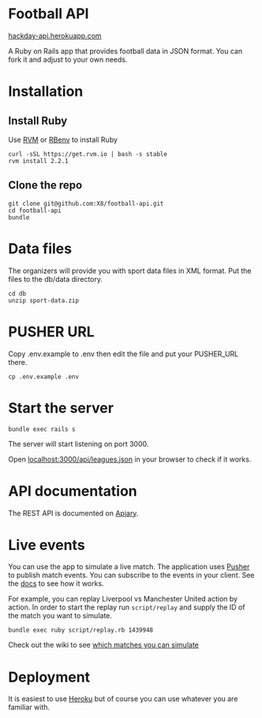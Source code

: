 Football API
============

[hackday-api.herokuapp.com](https://hackday-api.herokuapp.com/)

A Ruby on Rails app that provides football data in JSON format.
You can fork it and adjust to your own needs.

Installation
============

Install Ruby
------------

Use [RVM](http://rvm.io/) or [RBenv](https://github.com/sstephenson/rbenv) to install Ruby


    curl -sSL https://get.rvm.io | bash -s stable
    rvm install 2.2.1

Clone the repo
--------------

    git clone git@github.com:X8/football-api.git
    cd football-api
    bundle

Data files
==========

The organizers will provide you with sport data files in XML format.
Put the files to the db/data directory.

    cd db
    unzip sport-data.zip

PUSHER URL
==========

Copy .env.example to .env then edit the file and put your PUSHER_URL there.

    cp .env.example .env

Start the server
================

    bundle exec rails s

The server will start listening on port 3000.

Open [localhost:3000/api/leagues.json](http://localhost:3000/api/leagues.json) in your browser to check if it works.

API documentation
=================

The REST API is documented on [Apiary](http://docs.hackday1.apiary.io/).

Live events
===========

You can use the app to simulate a live match. The application uses [Pusher](https://pusher.com/)
to publish match events. You can subscribe to the events in your client. See the
[docs](https://pusher.com/docs/javascript_quick_start) to see how it works.

For example, you can replay Liverpool vs Manchester United action by action.
In order to start the replay run `script/replay` and supply the ID of the match you want to simulate.

    bundle exec ruby script/replay.rb 1439948

Check out the wiki to see [which matches you can simulate](https://github.com/X8/football-api/wiki/Matches%20with%20full%20coverage)

Deployment
==========

It is easiest to use [Heroku](https://devcenter.heroku.com/articles/getting-started-with-ruby#introduction) but of
course you can use whatever you are familiar with.
